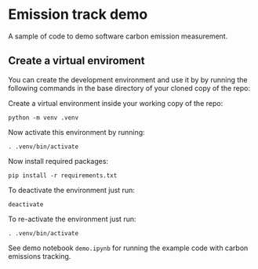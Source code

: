 # Emission track demo
A sample of code to demo software carbon emission measurement.

## Create a virtual enviroment

You can create the development environment and use it by by running the following commands in the base directory of your cloned copy of the repo:

Create a virtual environment inside your working copy of the repo:
```
python -m venv .venv
```

Now activate this environment by running:
```
. .venv/bin/activate
```

Now install required packages:
```
pip install -r requirements.txt
```

To deactivate the environment just run:
```
deactivate
```

To re-activate the environment just run:
```
. .venv/bin/activate
```

See demo notebook `demo.ipynb` for running the example code with carbon emissions tracking. 